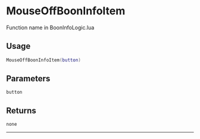 # MouseOffBoonInfoItem
Function name in BoonInfoLogic.lua
## Usage
```lua
MouseOffBoonInfoItem(button)
```
## Parameters
`button`
## Returns
`none`

---